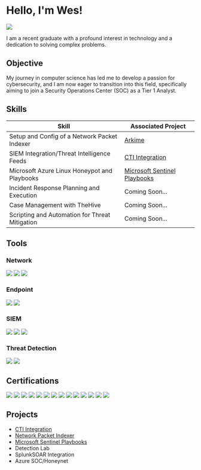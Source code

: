 # Hello, I'm Wes!
<a href="https://linkedin.com"><img src="https://img.shields.io/badge/-LinkedIn-0072b1?&style=for-the-badge&logo=linkedin&logoColor=white" /></a>

I am a recent graduate with a profound interest in technology and a dedication to solving complex problems.

## Objective

My journey in computer science has led me to develop a passion for cybersecurity, and I am now eager to transition into this field, specifically aiming to join a Security Operations Center (SOC) as a Tier 1 Analyst.

## Skills

| Skill                                         | Associated Project         |
|-----------------------------------------------|----------------------------|
| Setup and Config of a Network Packet Indexer  | <a href="https://github.com/WesGough/Network-Packer-Indexer">Arkime</a>|
| SIEM Integration/Threat Intelligence Feeds    | <a href="https://github.com/wesgough/cti-integration">CTI Integration</a>|
| Microsoft Azure Linux Honeypot and Playbooks  | <a href="http://github.com/WesGough/MicrosoftSentinelPlaybooks">Microsoft Sentinel Playbooks</a>|
| Incident Response Planning and Execution      | Coming Soon...|
| Case Management with TheHive                  | Coming Soon...|
| Scripting and Automation for Threat Mitigation | Coming Soon...|

## Tools

### Network
<div>
    <img src="https://img.shields.io/badge/-Wireshark-1679A7?&style=for-the-badge&logo=Wireshark&logoColor=white" />
    <img src="https://img.shields.io/badge/-Suricata-EF3B2D?&style=for-the-badge&logo=Suricata&logoColor=white" />
    <img src="https://img.shields.io/badge/-Zeek-777BB4?&style=for-the-badge&logo=Zeek&logoColor=white" />
</div>

### Endpoint
<div>
    <img src="https://img.shields.io/badge/-Microsoft_Defender_for_Endpoint-00A4EF?&style=for-the-badge&logo=Microsoft&logoColor=white" />
    <img src="https://img.shields.io/badge/-Velociraptor-4B275F?&style=for-the-badge&logo=Velociraptor&logoColor=white" />
</div>

### SIEM
<div>
    <img src="https://img.shields.io/badge/-Microsoft_Sentinel-0078D4?&style=for-the-badge&logo=Microsoft&logoColor=white" />
    <img src="https://img.shields.io/badge/-Splunk-000000?&style=for-the-badge&logo=Splunk&logoColor=white" />
    <img src="https://img.shields.io/badge/-Elastic-005571?&style=for-the-badge&logo=Elastic&logoColor=white" />
</div>

### Threat Detection
<div>
    <img src="https://img.shields.io/badge/-YARA-3333FF?style=for-the-badge&logoColor=white" />
    <img src="https://img.shields.io/badge/-Sigma-FF6600?style=for-the-badge&logoColor=white" />
</div>

## Certifications

<div>
<img src="https://img.shields.io/badge/-Google%20Cybersecurity%20Certificate-4285F4?style=for-the-badge&logo=Google&logoColor=white" />
<img src="https://img.shields.io/badge/-Linux%20Essentials-3333FF?style=for-the-badge&logo=Linux&logoColor=white" />
<img src="https://img.shields.io/badge/-Cybersecurity%20Analyst%20(LevelD)-0052CC?style=for-the-badge&logo=Google&logoColor=white" />
<img src="https://img.shields.io/badge/-Network%2B-0070BB?style=for-the-badge&logo=CompTIA&logoColor=white" />
<img src="https://img.shields.io/badge/-A%2B-0066CC?style=for-the-badge&logo=CompTIA&logoColor=white" />
<img src="https://img.shields.io/badge/-CCD-000080?&style=for-the-badge&logoColor=white](https://img.shields.io/badge/-PenTest%2B-FF4500?style=for-the-badge&logo=CompTIA&logoColor=white" />
<img src="https://img.shields.io/badge/-CySA%2B-008CBA?style=for-the-badge&logo=CompTIA&logoColor=white" />
<img src="https://img.shields.io/badge/-Security%2B-FF0000?style=for-the-badge&logo=CompTIA&logoColor=white" />
<img src="https://img.shields.io/badge/-CIOS-663399?style=for-the-badge&logo=CompTIA&logoColor=white" />
<img src="https://img.shields.io/badge/-CNSP-990099?style=for-the-badge&logo=CompTIA&logoColor=white" />
<img src="https://img.shields.io/badge/-CSAP-FF69B4?style=for-the-badge&logo=CompTIA&logoColor=white" />
<img src="https://img.shields.io/badge/-CSIS-00CC99?style=for-the-badge&logo=CompTIA&logoColor=white" />
<img src="https://img.shields.io/badge/-ISC2-00A651?style=for-the-badge&logo=ISC2&logoColor=white" />
<img src="https://img.shields.io/badge/-Pentest%2B-FF0000?style=for-the-badge&logo=CompTIA&logoColor=white" />
</div>

## Projects
- <a href="https://github.com/wesgough/cti-integration">CTI Integration</a>
- <a href="https://github.com/WesGough/Network-Packer-Indexer">Network Packet Indexer</a>
- <a href="http://github.com/WesGough/MicrosoftSentinelPlaybooks">Microsoft Sentinel Playbooks</a>
- Detection Lab
- SplunkSOAR Integration
- Azure SOC/Honeynet


